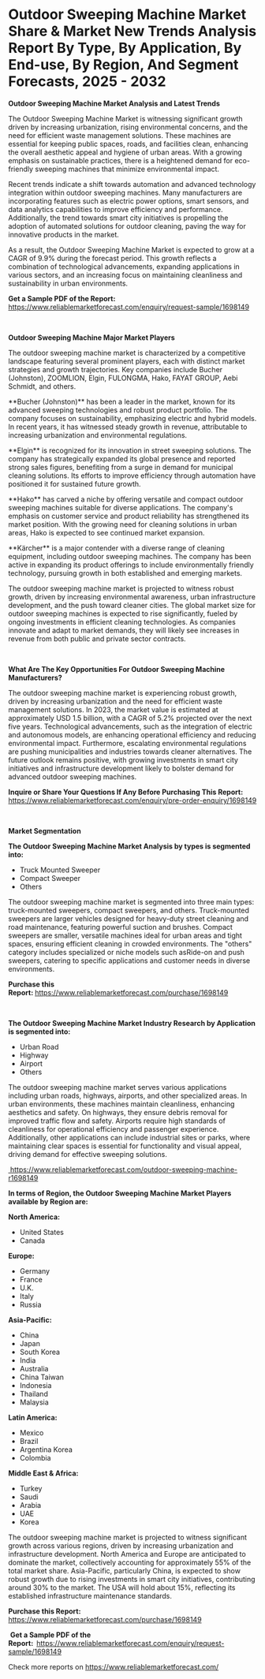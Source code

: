 <p><h1>Outdoor Sweeping Machine Market Share & Market New Trends Analysis Report By Type, By Application, By End-use, By Region, And Segment Forecasts, 2025 - 2032</h1></p><p><strong>Outdoor Sweeping Machine Market Analysis and Latest Trends</strong></p>
<p><p>The Outdoor Sweeping Machine Market is witnessing significant growth driven by increasing urbanization, rising environmental concerns, and the need for efficient waste management solutions. These machines are essential for keeping public spaces, roads, and facilities clean, enhancing the overall aesthetic appeal and hygiene of urban areas. With a growing emphasis on sustainable practices, there is a heightened demand for eco-friendly sweeping machines that minimize environmental impact.</p><p>Recent trends indicate a shift towards automation and advanced technology integration within outdoor sweeping machines. Many manufacturers are incorporating features such as electric power options, smart sensors, and data analytics capabilities to improve efficiency and performance. Additionally, the trend towards smart city initiatives is propelling the adoption of automated solutions for outdoor cleaning, paving the way for innovative products in the market.</p><p>As a result, the Outdoor Sweeping Machine Market is expected to grow at a CAGR of 9.9% during the forecast period. This growth reflects a combination of technological advancements, expanding applications in various sectors, and an increasing focus on maintaining cleanliness and sustainability in urban environments.</p></p>
<p><strong>Get a Sample PDF of the Report:&nbsp;</strong> <a href="https://www.reliablemarketforecast.com/enquiry/request-sample/1698149?utm_campaign=2253&utm_medium=2&utm_source=Github&utm_content=ia&utm_term=09022025&utm_id=outdoor-sweeping-machine">https://www.reliablemarketforecast.com/enquiry/request-sample/1698149</a></p>
<p>&nbsp;</p>
<p><strong>Outdoor Sweeping Machine Major Market Players</strong></p>
<p><p>The outdoor sweeping machine market is characterized by a competitive landscape featuring several prominent players, each with distinct market strategies and growth trajectories. Key companies include Bucher (Johnston), ZOOMLION, Elgin, FULONGMA, Hako, FAYAT GROUP, Aebi Schmidt, and others.</p><p>**Bucher (Johnston)** has been a leader in the market, known for its advanced sweeping technologies and robust product portfolio. The company focuses on sustainability, emphasizing electric and hybrid models. In recent years, it has witnessed steady growth in revenue, attributable to increasing urbanization and environmental regulations.</p><p>**Elgin** is recognized for its innovation in street sweeping solutions. The company has strategically expanded its global presence and reported strong sales figures, benefiting from a surge in demand for municipal cleaning solutions. Its efforts to improve efficiency through automation have positioned it for sustained future growth.</p><p>**Hako** has carved a niche by offering versatile and compact outdoor sweeping machines suitable for diverse applications. The company's emphasis on customer service and product reliability has strengthened its market position. With the growing need for cleaning solutions in urban areas, Hako is expected to see continued market expansion.</p><p>**Kärcher** is a major contender with a diverse range of cleaning equipment, including outdoor sweeping machines. The company has been active in expanding its product offerings to include environmentally friendly technology, pursuing growth in both established and emerging markets.</p><p>The outdoor sweeping machine market is projected to witness robust growth, driven by increasing environmental awareness, urban infrastructure development, and the push toward cleaner cities. The global market size for outdoor sweeping machines is expected to rise significantly, fueled by ongoing investments in efficient cleaning technologies. As companies innovate and adapt to market demands, they will likely see increases in revenue from both public and private sector contracts.</p></p>
<p>&nbsp;</p>
<p><strong>What Are The Key Opportunities For Outdoor Sweeping Machine Manufacturers?</strong></p>
<p><p>The outdoor sweeping machine market is experiencing robust growth, driven by increasing urbanization and the need for efficient waste management solutions. In 2023, the market value is estimated at approximately USD 1.5 billion, with a CAGR of 5.2% projected over the next five years. Technological advancements, such as the integration of electric and autonomous models, are enhancing operational efficiency and reducing environmental impact. Furthermore, escalating environmental regulations are pushing municipalities and industries towards cleaner alternatives. The future outlook remains positive, with growing investments in smart city initiatives and infrastructure development likely to bolster demand for advanced outdoor sweeping machines.</p></p>
<p><strong>Inquire or Share Your Questions If Any Before Purchasing This Report:</strong> <a href="https://www.reliablemarketforecast.com/enquiry/pre-order-enquiry/1698149?utm_campaign=2253&utm_medium=2&utm_source=Github&utm_content=ia&utm_term=09022025&utm_id=outdoor-sweeping-machine">https://www.reliablemarketforecast.com/enquiry/pre-order-enquiry/1698149</a></p>
<p>&nbsp;</p>
<p><strong>Market Segmentation</strong></p>
<p><strong>The Outdoor Sweeping Machine Market Analysis by types is segmented into:</strong></p>
<p><ul><li>Truck Mounted Sweeper</li><li>Compact Sweeper</li><li>Others</li></ul></p>
<p><p>The outdoor sweeping machine market is segmented into three main types: truck-mounted sweepers, compact sweepers, and others. Truck-mounted sweepers are larger vehicles designed for heavy-duty street cleaning and road maintenance, featuring powerful suction and brushes. Compact sweepers are smaller, versatile machines ideal for urban areas and tight spaces, ensuring efficient cleaning in crowded environments. The "others" category includes specialized or niche models such asRide-on and push sweepers, catering to specific applications and customer needs in diverse environments.</p></p>
<p><strong>Purchase this Report:&nbsp;</strong><a href="https://www.reliablemarketforecast.com/purchase/1698149?utm_campaign=2253&utm_medium=2&utm_source=Github&utm_content=ia&utm_term=09022025&utm_id=outdoor-sweeping-machine">https://www.reliablemarketforecast.com/purchase/1698149</a></p>
<p>&nbsp;</p>
<p><strong>The Outdoor Sweeping Machine Market Industry Research by Application is segmented into:</strong></p>
<p><ul><li>Urban Road</li><li>Highway</li><li>Airport</li><li>Others</li></ul></p>
<p><p>The outdoor sweeping machine market serves various applications including urban roads, highways, airports, and other specialized areas. In urban environments, these machines maintain cleanliness, enhancing aesthetics and safety. On highways, they ensure debris removal for improved traffic flow and safety. Airports require high standards of cleanliness for operational efficiency and passenger experience. Additionally, other applications can include industrial sites or parks, where maintaining clear spaces is essential for functionality and visual appeal, driving demand for effective sweeping solutions.</p></p>
<p><a href="https://www.reliablemarketforecast.com/outdoor-sweeping-machine-r1698149?utm_campaign=2253&utm_medium=2&utm_source=Github&utm_content=ia&utm_term=09022025&utm_id=outdoor-sweeping-machine">&nbsp;https://www.reliablemarketforecast.com/outdoor-sweeping-machine-r1698149</a></p>
<p><strong>In terms of Region, the Outdoor Sweeping Machine Market Players available by Region are:</strong></p>
<p>
    <p> <strong> North America: </strong>
        <ul>
            <li>United States</li>
            <li>Canada</li>
        </ul>
        </p> 
    <p> <strong> Europe: </strong>
        <ul>
            <li>Germany</li>
            <li>France</li>
            <li>U.K.</li>
            <li>Italy</li>
            <li>Russia</li>
        </ul>
        </p> 
    <p> <strong> Asia-Pacific: </strong>
        <ul>
            <li>China</li>
            <li>Japan</li>
            <li>South Korea</li>
            <li>India</li>
            <li>Australia</li>
            <li>China Taiwan</li>
            <li>Indonesia</li>
            <li>Thailand</li>
            <li>Malaysia</li>
        </ul>
        </p> 
    <p> <strong> Latin America: </strong>
        <ul>
            <li>Mexico</li>
            <li>Brazil</li>
            <li>Argentina Korea</li>
            <li>Colombia</li>
        </ul>
        </p> 
    <p> <strong> Middle East & Africa: </strong>
        <ul>
            <li>Turkey</li>
            <li>Saudi</li>
            <li>Arabia</li>
            <li>UAE</li>
            <li>Korea</li>
        </ul>
    </p>
    </p>
<p><p>The outdoor sweeping machine market is projected to witness significant growth across various regions, driven by increasing urbanization and infrastructure development. North America and Europe are anticipated to dominate the market, collectively accounting for approximately 55% of the total market share. Asia-Pacific, particularly China, is expected to show robust growth due to rising investments in smart city initiatives, contributing around 30% to the market. The USA will hold about 15%, reflecting its established infrastructure maintenance standards.</p></p>
<p><strong>Purchase this Report: </strong><a href="https://www.reliablemarketforecast.com/purchase/1698149?utm_campaign=2253&utm_medium=2&utm_source=Github&utm_content=ia&utm_term=09022025&utm_id=outdoor-sweeping-machine">https://www.reliablemarketforecast.com/purchase/1698149</a></p>
<p>&nbsp;<strong>Get a Sample PDF of the Report:&nbsp;&nbsp;</strong><a href="https://www.reliablemarketforecast.com/enquiry/request-sample/1698149?utm_campaign=2253&utm_medium=2&utm_source=Github&utm_content=ia&utm_term=09022025&utm_id=outdoor-sweeping-machine">https://www.reliablemarketforecast.com/enquiry/request-sample/1698149</a></p>
<p><strong></strong></p>
<p>Check more reports on <a href="https://www.reliablemarketforecast.com/?utm_campaign=2253&utm_medium=2&utm_source=Github&utm_content=ia&utm_term=09022025&utm_id=outdoor-sweeping-machine">https://www.reliablemarketforecast.com/</a></p>